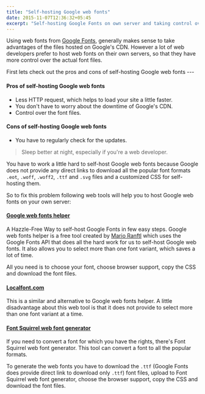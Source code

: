 ```yaml
---
title: "Self-hosting Google web fonts"
date: 2015-11-07T12:36:32+05:45
excerpt: "Self-hosting Google Fonts on own server and taking control over the font files."
---
```


Using web fonts from [Google Fonts](https://www.google.com/fonts), generally makes sense to take advantages of the files hosted on Google's CDN. However a lot of web developers prefer to host web fonts on their own servers, so that they have more control over the actual font files.

First lets check out the pros and cons of self-hosting Google web fonts ---

#### Pros of self-hosting Google web fonts

* Less HTTP request, which helps to load your site a little faster.
* You don't have to worry about the downtime of Google's CDN.
* Control over the font files.

#### Cons of self-hosting Google web fonts

* You have to regularly check for the updates.

> Sleep better at night, especially if you're a web developer.

You have to work a little hard to self-host Google web fonts because Google does not provide any direct links to download all the popular font formats `.eot`, `.woff`, `.woff2`, `.ttf` and `.svg` files and a customized CSS for self-hosting them.

So to fix this problem following web tools will help you to host Google web fonts on your own server:

#### [Google web fonts helper](http://google-webfonts-helper.herokuapp.com/fonts)

A Hazzle-Free Way to self-host Google Fonts in few easy steps. Google web fonts helper is a free tool created by [Mario Ranftl](http://ranf.tl/2014/12/23/self-hosting-google-web-fonts/) which uses the Google Fonts API that does all the hard work for us to self-host Google web fonts. It also allows you to select more than one font variant, which saves a lot of time.

All you need is to choose your font, choose browser support, copy the CSS and download the font files.

#### [Localfont.com](http://www.localfont.com/)

This is a similar and alternative to Google web fonts helper. A little disadvantage about this web tool is that it does not provide to select more than one font variant at a time.

#### [Font Squirrel web font generator](http://www.fontsquirrel.com/tools/webfont-generator)

If you need to convert a font for which you have the rights, there's Font Squirrel web font generator. This tool can convert a font to all the popular formats.

To generate the web fonts you have to download the `.ttf` (Google Fonts does provide direct link to download only `.ttf`) font files, upload to Font Squirrel web font generator, choose the browser support, copy the CSS and download the font files.
